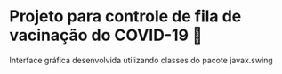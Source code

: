 <h1> Projeto para controle de fila de vacinação do COVID-19  💉 </h1>
<p> Interface gráfica desenvolvida utilizando classes do pacote javax.swing </p>


